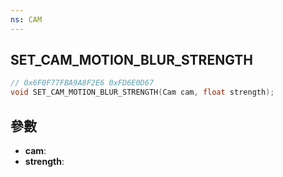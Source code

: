 ```yaml
---
ns: CAM
---
```

## SET_CAM_MOTION_BLUR_STRENGTH

```c
// 0x6F0F77FBA9A8F2E6 0xFD6E0D67
void SET_CAM_MOTION_BLUR_STRENGTH(Cam cam, float strength);
```


## 參數
* **cam**: 
* **strength**: 

